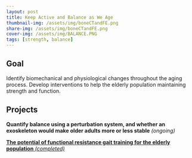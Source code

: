 ```yaml
---
layout: post
title: Keep Active and Balance as We Age
thumbnail-img: /assets/img/boneCTandFE.png
share-img: /assets/img/boneCTandFE.png
cover-img: /assets/img/BALANCE.PNG
tags: [strength, balance]
---
```


## Goal

Identify biomechanical and physiological changes throughout the aging process. Develop interventions to help the elderly population maintaining strength and function.


## Projects

**Quantify balance using a perturbation system, and whether an exoskeleton would make older adults more or less stable** *(ongoing)*

[**The potential of functional resistance gait training for the elderly population** *(completed)*](https://doctorfang.github.io/2022-06-25-ElderlyRES/)




